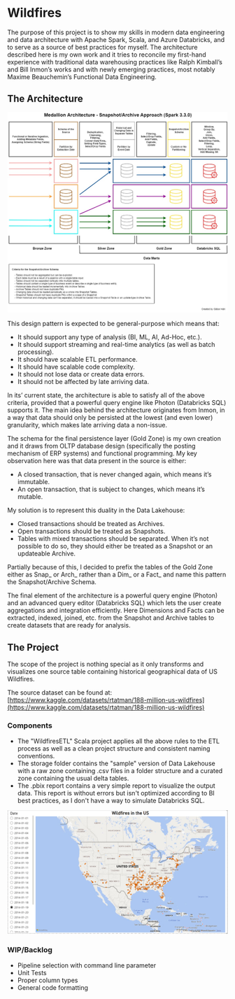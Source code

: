 # Wildfires

The purpose of this project is to show my skills in modern data engineering and data architecture with Apache Spark, Scala, and Azure Databricks, and to serve as a source of best practices for myself. The architecture described here is my own work and it tries to reconcile my first-hand experience with traditional data warehousing practices like Ralph Kimball’s and Bill Inmon’s works and with newly emerging practices, most notably Maxime Beauchemin’s Functional Data Engineering.
## The Architecture
![alt text](https://github.com/harigabor96/Wildfires/blob/main/resources/Architecture.jpg?raw=true)

This design pattern is expected to be general-purpose which means that:
- It should support any type of analysis (BI, ML, AI, Ad-Hoc, etc.).
- It should support streaming and real-time analytics (as well as batch processing).
- It should have scalable ETL performance.
- It should have scalable code complexity.
- It should not lose data or create data errors.
- It should not be affected by late arriving data.

In its’ current state, the architecture is able to satisfy all of the above criteria, provided that a powerful query engine like Photon (Databricks SQL) supports it. The main idea behind the architecture originates from Inmon, in a way that data should only be persisted at the lowest (and even lower) granularity, which makes late arriving data a non-issue. 

The schema for the final persistence layer (Gold Zone) is my own creation and it draws from OLTP database design (specifically the posting mechanism of ERP systems) and functional programming. My key observation here was that data present in the source is either:
- A closed transaction, that is never changed again, which means it’s immutable.
-	An open transaction, that is subject to changes, which means it’s mutable.

My solution is to represent this duality in the Data Lakehouse:
-	Closed transactions should be treated as Archives.
-	Open transactions should be treated as Snapshots.
-	Tables with mixed transactions should be separated. When it’s not possible to do so, they should either be treated as a Snapshot or an updateable Archive.

Partially because of this, I decided to prefix the tables of the Gold Zone either as Snap_ or Arch_ rather than a Dim_ or a Fact_ and name this pattern the Snapshot/Archive Schema.

The final element of the architecture is a powerful query engine (Photon) and an advanced query editor (Databricks SQL) which lets the user create aggregations and integration efficiently. Here Dimensions and Facts can be extracted, indexed, joined, etc. from the Snapshot and Archive tables to create datasets that are ready for analysis.
## The Project
The scope of the project is nothing special as it only transforms and visualizes one source table containing historical geographical data of US Wildfires. 

The source dataset can be found at:
[https://www.kaggle.com/datasets/rtatman/188-million-us-wildfires](https://www.kaggle.com/datasets/rtatman/188-million-us-wildfires)

### Components
 - The "WildfiresETL" Scala project applies all the above rules to the ETL process as well as a clean project structure and consistent naming conventions. 
 - The storage folder contains the "sample" version of Data Lakehouse with a raw zone containing .csv files in a folder structure and a curated zone containing the usual delta tables.
 - The .pbix report contains a very simple report to visualize the output data. This report is without errors but isn't optimized according to BI best practices, as I don't have a way to simulate Databricks SQL.
 
![alt text](https://github.com/harigabor96/Wildfires/blob/main/resources/FireTimeTravel.PNG?raw=true)

### WIP/Backlog
 - Pipeline selection with command line parameter
 - Unit Tests
 - Proper column types
 - General code formatting
